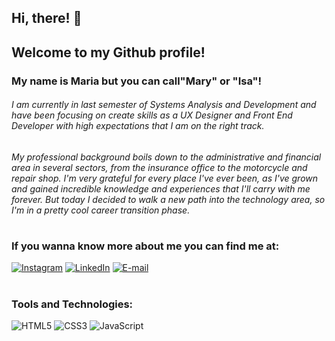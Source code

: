 ## Hi, there! 👋
## Welcome to my Github profile!
### My name is Maria but you can call"Mary" or "Isa"!

###### I am currently in last semester of Systems Analysis and Development and have been focusing on create skills as a UX Designer and Front End Developer with high expectations that I am on the right track.

###### My professional background boils down to the administrative and financial area in several sectors, from the insurance office to the motorcycle and repair shop. I'm very grateful for every place I've ever been, as I've grown and gained incredible knowledge and experiences that I'll carry with me forever. But today I decided to walk a new path into the technology area, so I'm in a pretty cool career transition phase.

#

### If you wanna know more about me you can find me at: 
[![Instagram](https://img.shields.io/badge/-Instagram-%23E4405F?style=for-the-badge&logo=instagram&logoColor=white)](https://www.instagram.com/pwr.mary/)
[![LinkedIn](https://img.shields.io/badge/-LinkedIn-%230077B5?style=for-the-badge&logo=linkedin&logoColor=white)](https://www.linkedin.com/in/mariaisarocha/)
[![E-mail](https://img.shields.io/badge/-Email-000?style=for-the-badge&logo=microsoft-outlook&logoColor=#ea2823)](mailto:m.isabelarocha@gmail.com)

#

### Tools and Technologies:
![HTML5](https://img.shields.io/badge/HTML-000?style=for-the-badge&logo=html5&logoColor=30A3DC)
![CSS3](https://img.shields.io/badge/CSS3-000?style=for-the-badge&logo=css3&logoColor=E94D5F)
![JavaScript](https://img.shields.io/badge/JavaScript-000?style=for-the-badge&logo=javascript&logoColor=#ffe300)
